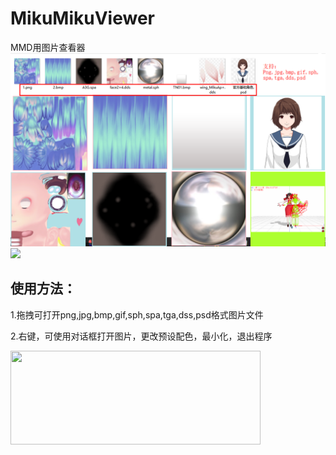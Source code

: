 # MikuMikuViewer
MMD用图片查看器
![](https://github.com/walogia/MikuMikuViewer/blob/master/%E9%A2%84%E8%A7%88.png)
![]({{site.baseurl}}/https://bowlroll.net/file_thumbnail/c/4/a/c4adbcceaea44cb42e985601e198ee5482a6309d173991big.png)
## 使用方法：
1.拖拽可打开png,jpg,bmp,gif,sph,spa,tga,dss,psd格式图片文件

2.右键，可使用对话框打开图片，更改预设配色，最小化，退出程序



<a href="http://walogia.ucoz.club/donate.html" target="_blank">
    <img  src="https://c1.staticflickr.com/5/4891/32909597848_f042487d54_b.jpg"  height="150" width="400" /
</a>
